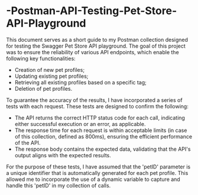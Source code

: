 # -Postman-API-Testing-Pet-Store-API-Playground

This document serves as a short guide to my Postman collection designed for testing the Swagger Pet Store API playground. The goal of this project was to ensure the reliability of various API endpoints, which enable the following key functionalities:
- Creation of new pet profiles;
- Updating existing pet profiles;
- Retrieving all existing profiles based on a specific tag;
- Deletion of pet profiles.

To guarantee the accuracy of the results, I have incorporated a series of tests with each request. These tests are designed to confirm the following:
- The API returns the correct HTTP status code for each call, indicating either successful execution or an error, as applicable.
- The response time for each request is within acceptable limits (in case of this collection, defined as 800ms), ensuring the efficient performance of the API.
- The response body contains the expected data, validating that the API's output aligns with the expected results.

For the purpose of these tests, I have assumed that the 'petID' parameter is a unique identifier that is automatically generated for each pet profile. This allowed me to incorporate the use of a dynamic variable to capture and handle this 'petID' in my collection of calls.
